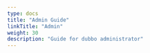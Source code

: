 ```yaml
---
type: docs
title: "Admin Guide"
linkTitle: "Admin"
weight: 30
description: "Guide for dubbo administrator"
---
```


